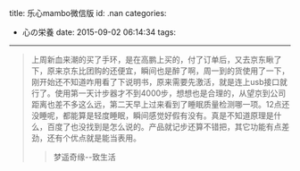 title: 乐心mambo微信版
id: .nan
categories:
  - 心の栄養
date: 2015-09-02 06:14:34
tags:
---

>上周新血来潮的买了手环，是在高鹏上买的，付了订单后，又去京东瞅了下，原来京东比团购的还便宜，瞬间也是醉了啊，周一到的货使用了一下，刚开始还不知道咋用看了下说明书，原来需要先激活，就是连上usb接口就行了。使用第一天计步器才不到4000步，想想也是合理的，从望京到公司距离也差不多这么远，第二天早上过来看到了睡眠质量检测哪一项。12点还没睡呢，都能算是轻度睡眠，瞬间感觉好假有没有。真是不知道原理是什么，百度了也没找到是怎么说的。产品就记步还算不错把，其它功能有点差劲，还有个优点就是能当表用。
 >>梦遥奇缘--致生活